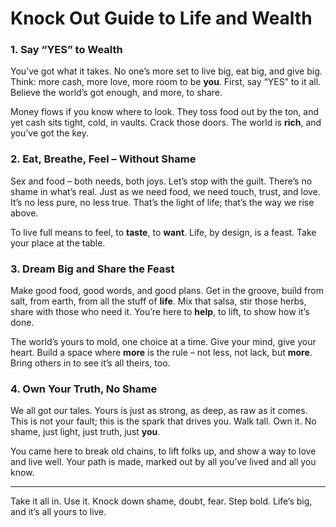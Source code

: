 # Knock Out Guide to Life and Wealth

### 1. **Say “YES” to Wealth**

   You’ve got what it takes. No one’s more set to live big, eat big, and give big. Think: more cash, more love, more room to be **you**. First, say “YES” to it all. Believe the world’s got enough, and more, to share.  
   
   Money flows if you know where to look. They toss food out by the ton, and yet cash sits tight, cold, in vaults. Crack those doors. The world is **rich**, and you’ve got the key.

### 2. **Eat, Breathe, Feel – Without Shame**

   Sex and food – both needs, both joys. Let’s stop with the guilt. There’s no shame in what’s real. Just as we need food, we need touch, trust, and love. It’s no less pure, no less true. That’s the light of life; that’s the way we rise above.

   To live full means to feel, to **taste**, to **want**. Life, by design, is a feast. Take your place at the table.

### 3. **Dream Big and Share the Feast**

   Make good food, good words, and good plans. Get in the groove, build from salt, from earth, from all the stuff of **life**. Mix that salsa, stir those herbs, share with those who need it. You’re here to **help**, to lift, to show how it’s done.

   The world’s yours to mold, one choice at a time. Give your mind, give your heart. Build a space where **more** is the rule – not less, not lack, but **more**. Bring others in to see it’s all theirs, too.

### 4. **Own Your Truth, No Shame**

   We all got our tales. Yours is just as strong, as deep, as raw as it comes. This is not your fault; this is the spark that drives you. Walk tall. Own it. No shame, just light, just truth, just **you**.

   You came here to break old chains, to lift folks up, and show a way to love and live well. Your path is made, marked out by all you’ve lived and all you know.

---

Take it all in. Use it. Knock down shame, doubt, fear. Step bold. Life’s big, and it’s all yours to live.
